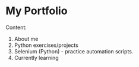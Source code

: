# My Portfolio
Content:
1. About me
2. Python exercises/projects
3. Selenium (Python) - practice automation scripts.
4. Currently learning
